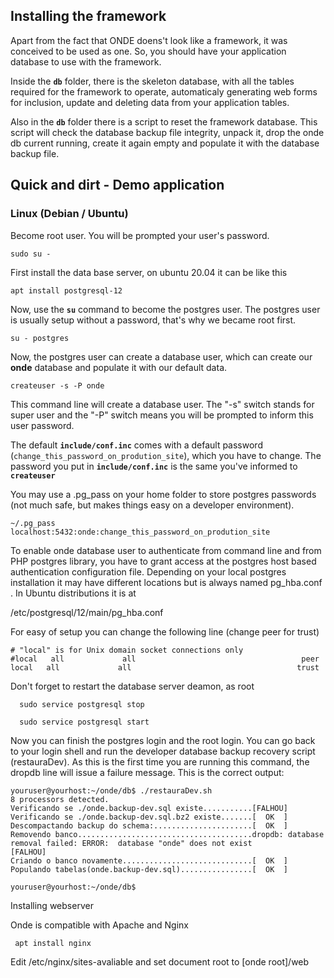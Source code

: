 ## Installing the framework

Apart from the fact that ONDE doens't look like a framework, it was
conceived to be used as one. So, you should have your application
database to use with the framework.

Inside the **``db``** folder, there is the skeleton database, with all
the tables required for the framework to operate, automaticaly
generating web forms for inclusion, update and deleting data
from your application tables. 

Also in the **``db``** folder there is a script to reset the framework database.
This script will check the database backup file integrity, unpack it,
drop the onde db current running, create it again empty and
populate it with the database backup file.

## Quick and dirt - Demo application

### Linux (Debian / Ubuntu)

Become root user. You will be prompted your user's password.

    sudo su -

First install the data base server, on ubuntu 20.04 it can be like this

    apt install postgresql-12

Now, use the **``su``** command to become the postgres user.
The postgres user is usually setup without a password, that's
why we became root first.

    su - postgres
    
Now, the postgres user can create a database user, which can 
create our **onde** database and populate it with our default data.

    createuser -s -P onde

This command line will create a database user. The "-s" switch
stands for super user and the "-P" switch means you will be prompted
to inform this user password.

The default **``include/conf.inc``** comes with a default password
(``change_this_password_on_prodution_site``), which you have to change.
The password you put in **``include/conf.inc``** is the same you've
informed to **``createuser``**

You may use a .pg_pass on your home folder to store postgres passwords
(not much safe, but makes things easy on a developer environment).

    ~/.pg_pass
    localhost:5432:onde:change_this_password_on_prodution_site

To enable onde database user to authenticate from command line and from PHP postgres library,
you have to grant access at the postgres host based authentication configuration file.
Depending on your local postgres installation it may have different locations but is always named
pg_hba.conf .
In Ubuntu distributions it is at

   /etc/postgresql/12/main/pg_hba.conf

For easy of setup you can change the following line (change peer for trust)

    # "local" is for Unix domain socket connections only                                                                      
    #local   all             all                                     peer                                                     
    local   all             all                                     trust

Don't forget to restart the database server deamon, as root

      sudo service postgresql stop

      sudo service postgresql start

Now you can finish the postgres login and the root login.
You can go back to your login shell and run the developer
database backup recovery script (restauraDev). As this is the
first time you are running this command, the dropdb line will
issue a failure message. This is the correct output:

    youruser@yourhost:~/onde/db$ ./restauraDev.sh 
    8 processors detected.
    Verificando se ./onde.backup-dev.sql existe...........[FALHOU]
    Verificando se ./onde.backup-dev.sql.bz2 existe.......[  OK  ]
    Descompactando backup do schema:......................[  OK  ]
    Removendo banco.......................................dropdb: database removal failed: ERROR:  database "onde" does not exist
    [FALHOU]
    Criando o banco novamente.............................[  OK  ]
    Populando tabelas(onde.backup-dev.sql)................[  OK  ]
        
    youruser@yourhost:~/onde/db$ 


Installing webserver

Onde is compatible with Apache and Nginx

     apt install nginx

Edit /etc/nginx/sites-avaliable and set document root to [onde root]/web


